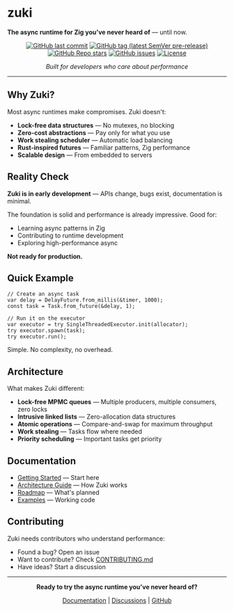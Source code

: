 # zuki

**The async runtime for Zig you've never heard of** — until now.

<div align="center">

[![GitHub last commit](https://img.shields.io/github/last-commit/zuki-dev/zuki?style=flat&color=blue)](https://github.com/zuki-dev/zuki/commits)
[![GitHub tag (latest SemVer pre-release)](https://img.shields.io/github/v/tag/zuki-dev/zuki?include_prereleases&style=flat&color=orange&label=version)](https://github.com/zuki-dev/zuki/releases)
[![GitHub Repo stars](https://img.shields.io/github/stars/zuki-dev/zuki?style=flat&color=yellow)](https://github.com/zuki-dev/zuki/stargazers)
[![GitHub issues](https://img.shields.io/github/issues/zuki-dev/zuki?style=flat&color=red)](https://github.com/zuki-dev/zuki/issues)
[![License](https://img.shields.io/github/license/zuki-dev/zuki?style=flat&color=green)](LICENSE)

*Built for developers who care about performance*

</div>

---

## Why Zuki?

Most async runtimes make compromises. Zuki doesn't:

- **Lock-free data structures** — No mutexes, no blocking
- **Zero-cost abstractions** — Pay only for what you use
- **Work stealing scheduler** — Automatic load balancing
- **Rust-inspired futures** — Familiar patterns, Zig performance
- **Scalable design** — From embedded to servers

## Reality Check

**Zuki is in early development** — APIs change, bugs exist, documentation is minimal. 

The foundation is solid and performance is already impressive. Good for:
- Learning async patterns in Zig
- Contributing to runtime development  
- Exploring high-performance async

**Not ready for production.**

## Quick Example

```zig
// Create an async task
var delay = DelayFuture.from_millis(&timer, 1000);
const task = Task.from_future(&delay, 1);

// Run it on the executor
var executor = try SingleThreadedExecutor.init(allocator);
try executor.spawn(task);
try executor.run();
```

Simple. No complexity, no overhead.

## Architecture

What makes Zuki different:

- **Lock-free MPMC queues** — Multiple producers, multiple consumers, zero locks
- **Intrusive linked lists** — Zero-allocation data structures
- **Atomic operations** — Compare-and-swap for maximum throughput  
- **Work stealing** — Tasks flow where needed
- **Priority scheduling** — Important tasks get priority

## Documentation

- [Getting Started](docs/src/quick-start.md) — Start here
- [Architecture Guide](docs/) — How Zuki works
- [Roadmap](docs/src/roadmap.md) — What's planned
- [Examples](examples/) — Working code

## Contributing

Zuki needs contributors who understand performance:

- Found a bug? Open an issue
- Want to contribute? Check [CONTRIBUTING.md](CONTRIBUTING.md)
- Have ideas? Start a discussion

---

<div align="center">

**Ready to try the async runtime you've never heard of?**

[Documentation](docs/src/quick-start.md) | [Discussions](https://github.com/zuki-dev/zuki/discussions) | [GitHub](https://github.com/zuki-dev/zuki)

</div>
